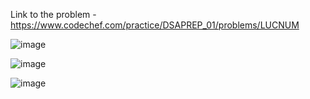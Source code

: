 Link to the problem - https://www.codechef.com/practice/DSAPREP_01/problems/LUCNUM


![image](https://github.com/Haleshot/Competitive-Programming/assets/57552973/3c576f48-dacb-407e-a40d-319ffe60bc77)


![image](https://github.com/Haleshot/Competitive-Programming/assets/57552973/ac08715e-65bb-43e1-b326-c76764742f40)


![image](https://github.com/Haleshot/Competitive-Programming/assets/57552973/dc95fcdf-d3c2-4f3f-a63c-38d6f266d681)
